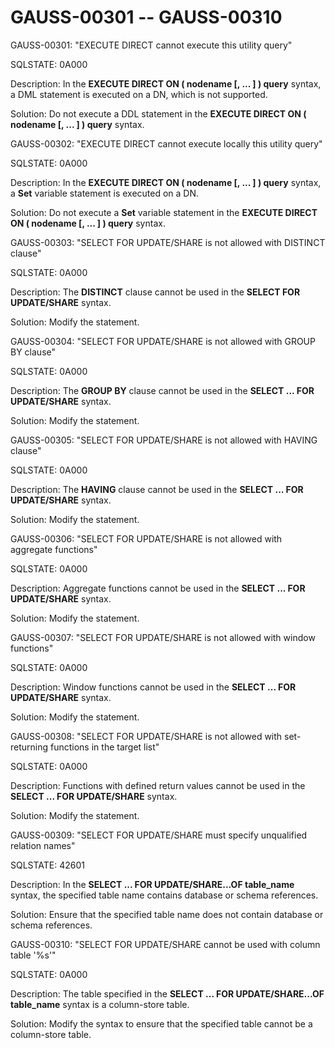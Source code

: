 # GAUSS-00301 -- GAUSS-00310<a name="EN-US_TOPIC_0302073016"></a>

GAUSS-00301: "EXECUTE DIRECT cannot execute this utility query"

SQLSTATE: 0A000

Description: In the  **EXECUTE DIRECT ON \( nodename \[, ... \] \) query**  syntax, a DML statement is executed on a DN, which is not supported.

Solution: Do not execute a DDL statement in the  **EXECUTE DIRECT ON \( nodename \[, ... \] \) query**  syntax.

GAUSS-00302: "EXECUTE DIRECT cannot execute locally this utility query"

SQLSTATE: 0A000

Description: In the  **EXECUTE DIRECT ON \( nodename \[, ... \] \) query**  syntax, a  **Set**  variable statement is executed on a DN.

Solution: Do not execute a  **Set**  variable statement in the  **EXECUTE DIRECT ON \( nodename \[, ... \] \) query**  syntax.

GAUSS-00303: "SELECT FOR UPDATE/SHARE is not allowed with DISTINCT clause"

SQLSTATE: 0A000

Description: The  **DISTINCT**  clause cannot be used in the  **SELECT FOR UPDATE/SHARE**  syntax.

Solution: Modify the statement.

GAUSS-00304: "SELECT FOR UPDATE/SHARE is not allowed with GROUP BY clause"

SQLSTATE: 0A000

Description: The  **GROUP BY**  clause cannot be used in the  **SELECT ... FOR UPDATE/SHARE**  syntax.

Solution: Modify the statement.

GAUSS-00305: "SELECT FOR UPDATE/SHARE is not allowed with HAVING clause"

SQLSTATE: 0A000

Description: The  **HAVING**  clause cannot be used in the  **SELECT ... FOR UPDATE/SHARE**  syntax.

Solution: Modify the statement.

GAUSS-00306: "SELECT FOR UPDATE/SHARE is not allowed with aggregate functions"

SQLSTATE: 0A000

Description: Aggregate functions cannot be used in the  **SELECT ... FOR UPDATE/SHARE**  syntax.

Solution: Modify the statement.

GAUSS-00307: "SELECT FOR UPDATE/SHARE is not allowed with window functions"

SQLSTATE: 0A000

Description: Window functions cannot be used in the  **SELECT ... FOR UPDATE/SHARE**  syntax.

Solution: Modify the statement.

GAUSS-00308: "SELECT FOR UPDATE/SHARE is not allowed with set-returning functions in the target list"

SQLSTATE: 0A000

Description: Functions with defined return values cannot be used in the  **SELECT ... FOR UPDATE/SHARE**  syntax.

Solution: Modify the statement.

GAUSS-00309: "SELECT FOR UPDATE/SHARE must specify unqualified relation names"

SQLSTATE: 42601

Description: In the  **SELECT ... FOR UPDATE/SHARE...OF table\_name**  syntax, the specified table name contains database or schema references.

Solution: Ensure that the specified table name does not contain database or schema references.

GAUSS-00310: "SELECT FOR UPDATE/SHARE cannot be used with column table '%s'"

SQLSTATE: 0A000

Description: The table specified in the  **SELECT ... FOR UPDATE/SHARE...OF table\_name**  syntax is a column-store table.

Solution: Modify the syntax to ensure that the specified table cannot be a column-store table.

